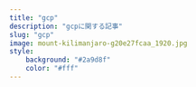 ```yaml
---
title: "gcp"
description: "gcpに関する記事"
slug: "gcp"
image: mount-kilimanjaro-g20e27fcaa_1920.jpg
style:
    background: "#2a9d8f"
    color: "#fff"
---
```

